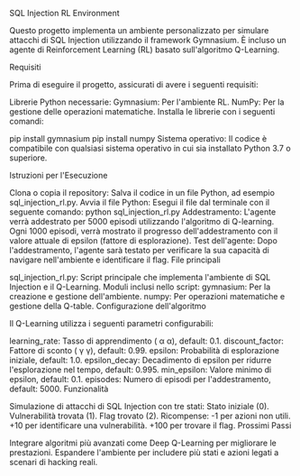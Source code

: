 SQL Injection RL Environment

Questo progetto implementa un ambiente personalizzato per simulare attacchi di SQL Injection utilizzando il framework Gymnasium. È incluso un agente di Reinforcement Learning (RL) basato sull'algoritmo Q-Learning.

Requisiti

Prima di eseguire il progetto, assicurati di avere i seguenti requisiti:

Librerie Python necessarie:
Gymnasium: Per l'ambiente RL.
NumPy: Per la gestione delle operazioni matematiche.
Installa le librerie con i seguenti comandi:

pip install gymnasium
pip install numpy
Sistema operativo:
Il codice è compatibile con qualsiasi sistema operativo in cui sia installato Python 3.7 o superiore.

Istruzioni per l'Esecuzione

Clona o copia il repository: Salva il codice in un file Python, ad esempio sql_injection_rl.py.
Avvia il file Python: Esegui il file dal terminale con il seguente comando:
python sql_injection_rl.py
Addestramento:
L'agente verrà addestrato per 5000 episodi utilizzando l'algoritmo di Q-learning.
Ogni 1000 episodi, verrà mostrato il progresso dell'addestramento con il valore attuale di epsilon (fattore di esplorazione).
Test dell'agente: Dopo l'addestramento, l'agente sarà testato per verificare la sua capacità di navigare nell'ambiente e identificare il flag.
File principali

sql_injection_rl.py: Script principale che implementa l'ambiente di SQL Injection e il Q-Learning.
Moduli inclusi nello script:
gymnasium: Per la creazione e gestione dell'ambiente.
numpy: Per operazioni matematiche e gestione della Q-table.
Configurazione dell'algoritmo

Il Q-Learning utilizza i seguenti parametri configurabili:

learning_rate: Tasso di apprendimento (
α
α), default: 0.1.
discount_factor: Fattore di sconto (
γ
γ), default: 0.99.
epsilon: Probabilità di esplorazione iniziale, default: 1.0.
epsilon_decay: Decadimento di epsilon per ridurre l'esplorazione nel tempo, default: 0.995.
min_epsilon: Valore minimo di epsilon, default: 0.1.
episodes: Numero di episodi per l'addestramento, default: 5000.
Funzionalità

Simulazione di attacchi di SQL Injection con tre stati:
Stato iniziale (0).
Vulnerabilità trovata (1).
Flag trovato (2).
Ricompense:
-1 per azioni non utili.
+10 per identificare una vulnerabilità.
+100 per trovare il flag.
Prossimi Passi

Integrare algoritmi più avanzati come Deep Q-Learning per migliorare le prestazioni.
Espandere l'ambiente per includere più stati e azioni legati a scenari di hacking reali.
